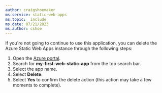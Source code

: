 ```yaml
---
author: craigshoemaker
ms.service: static-web-apps
ms.topic:  include
ms.date: 07/21/2023
ms.author: cshoe
---
```


If you're not going to continue to use this application, you can delete the Azure Static Web Apps instance through the following steps:

1. Open the [Azure portal](https://portal.azure.com).
1. Search for **my-first-web-static-app** from the top search bar.
1. Select the app name.
1. Select **Delete**.
1. Select **Yes** to confirm the delete action (this action may take a few moments to complete).